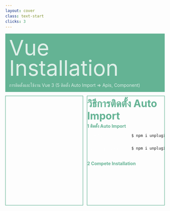 ```yaml
---
layout: cover
class: text-start
clicks: 3
---
```


<PageNumber :page="$page" />

<div v-click="[0, 4]" class="custom-background-title">
  <p class="custom-title"> Vue Installation </p>
  <p class="custom-sub-title"> การติดตั้งและใช้งาน Vue 3 (5 ติดตั้ง Auto Import => Apis, Component) </p>
</div>
<div class="custom-container">
  <div
    v-click="[1, 4]"
    v-motion
    :initial="{ x: -400 }"
    :enter="{ x: 0 }"
    :leave="{ x: 400 }"
    class="custom-height-box custom-border-box pa-3"
  >
    <v-switch class="custom-switch">
      <template #1>
        <div class="mt-8">
          <img
            v-click="[1, 2]"
            v-motion
            :initial="{ x: -400 }"
            :enter="{ x: 0 }"
            :leave="{ x: 400 }"
            class="custom-size-unplugin-img ml-5"
            src="/public/assets/Unplugin.png"
          >
          <p v-click="[1, 2]" class="custom-create-text"> Install Auto Import </p>
        </div>
      </template>
      <template #2>
        <div>
          <img
            v-click="[2, 3]"
            v-motion
            :initial="{ x: -400 }"
            :enter="{ x: 0 }"
            :leave="{ x: 400 }"
            class="mt-14"
            src="/public/assets/NPMIAutoImport.jpg"
          >
          <img
            v-click="[2, 3]"
            v-motion
            :initial="{ x: -400 }"
            :enter="{ x: 0 }"
            :leave="{ x: 400 }"
            class="mt-14"
            src="/public/assets/NPMIComponent.jpg"
          >
        </div>
      </template>
      <template #3>
        <div class="mt-12">
          <img
            v-click="[3, 4]"
            v-motion
            :initial="{ x: -400 }"
            :enter="{ x: 0 }"
            :leave="{ x: 400 }"
            class="custom-size-unplugin-img ml-5"
            src="/public/assets/Unplugin.png"
          >
          <p v-click="[1, 2]" class="custom-create-text"> Complete </p>
        </div>
      </template>
    </v-switch>
  </div>
  <div
    v-click="[1, 4]"
    v-motion
    :initial="{ x: -400 }"
    :enter="{ x: 0 }"
    :leave="{ x: 400 }"
    class="custom-height-box custom-border-box pa-3 h-ful"
  >
    <p v-click="[1, 4]" class="custom-title-list"> วิธีการติดตั้ง Auto Import </p>
    <div v-click="[2, 4]" class="mt-3">
      <div v-click="[2, 4]" class="custom-display-box-title">
        <div>
          <p class="custom-subtitle-list-title"> 1 ติดตั้ง Auto Import </p>
          <div class="custom-display-subtitle-content-list">
            <div class="custom-subtitle-content-list ml-3">
              <p class="custom-subtitle-list-content"> 1.1 APIs </p>
            </div>
            <div class="custom-subtitle-list-content">
<div class="custom-code-block">

```ts {*}{lines:false,startLine:1}
$ npm i unplugin-auto-import -D
```

</div>
            </div>
          </div>
          <div class="custom-display-subtitle-content-list">
            <div class="custom-subtitle-content-list ml-3">
              <p class="custom-subtitle-list-content"> 1.2 Component </p>
            </div>
            <div class="custom-subtitle-list-content">
<div class="custom-code-block">

```ts {*}{lines:false,startLine:1}
$ npm i unplugin-vue-components -D
```

</div>
            </div>
          </div>
        </div>
      </div>
      <div v-click="[3, 4]" class="custom-display-box-title">
        <div class="custom-display-subtitle-content-list">
          <p class="custom-subtitle-list-title"> 2 Compete Installation </p>
        </div>
      </div>
    </div>
  </div>
</div>

<style>
.slidev-layout {
  padding: 28px;
  background: #35485d;
  z-index: 2;
  ::-webkit-scrollbar {
    width: 4px !important;
    height: 4px !important;
  }
  ::-webkit-scrollbar-thumb {
    border-radius: 8px !important;
    background: grey !important;
  }
  ::-webkit-scrollbar-track {
    background: transparent !important;
  }
}
.slidev-code-wrapper {
  width: 100% !important;
}
.slidev-code-wrapper .line {
  padding-right: 20px;
}
.custom-background-title {
  background-color: #3fa17b;
  padding: 12px;
  opacity: 0.8;
}
.custom-title {
  font-size: 68px;
  line-height: 4rem;
  margin: 0;
}
.custom-sub-title {
  margin-bottom: 0;
}
.custom-container {
  display: grid;
  grid-template-columns: 3fr 3fr;
  gap: 12px;
  padding-top: 12px;
}
.custom-height-box {
  height: 344px;
  overflow-y: auto;
  overflow-x: hidden;
}
.custom-border-box {
  border: 1px;
  border-style: solid;
  border-color: #3fa17b;
}
.custom-title-list {
  font-size: 32px !important;
  font-weight: bold;
  color: #3fa17b !important;
  margin-top: 4px;
  margin-bottom: 4px;
}
.custom-subtitle-list {
  display: block;
  font-weight: bold;
  color: #3fa17b !important;
  margin: 0;
}
.custom-create-text {
  font-size: 32px;
  font-weight: bold;
  position: absolute;
  bottom: 32px;
  right: 0;
  margin-right: 40px;
  color: #3fa17b !important;
}
.custom-display-box-title {
  display: flex;
  justify-content: start;
}
.custom-display-subtitle-content-list {
  display: flex;
  align-items: center;
  justify-content: space-between;
  width: 100%;
  margin: 0;
  margin-top: 8px;
  margin-bottom: 16px;
  height: 24px;
}
.custom-subtitle-list-title {
  color: #3fa17b !important;
  margin: 0px;
  font-weight: bold;
}
.custom-subtitle-list-content {
  margin: 0px;
}
.custom-subtitle-content-list {
  width: 140px !important;
}
.custom-size-unplugin-img {
  width: 250px;
}
.custom-code-block {
  display: flex;
  flex-direction: column;
  align-items: start;
  justify-content: start;
  text-align: start;
  width: 282px !important;
}
p {
  color: white !important;
  opacity: 0.8 !important;
}
</style>

<!-- รู้ได้ไงว่าต้องทำแบบนี้ => อ่าน document API (Application Programming Interface) ในบริบททั่วไปหมายถึง อินเตอร์เฟซหรือชุดของกฎและฟังก์ชันที่ช่วยให้ซอฟต์แวร์หรือระบบต่าง ๆ สื่อสารกันได้ -->